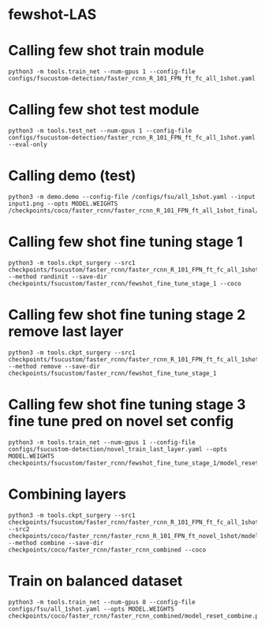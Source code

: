 # fewshot-LAS

# Calling few shot train module
```
python3 -m tools.train_net --num-gpus 1 --config-file configs/fsucustom-detection/faster_rcnn_R_101_FPN_ft_fc_all_1shot.yaml
```

# Calling few shot test module
```
python3 -m tools.test_net --num-gpus 1 --config-file configs/fsucustom-detection/faster_rcnn_R_101_FPN_ft_fc_all_1shot.yaml --eval-only
```
# Calling demo (test)
```
python3 -m demo.demo --config-file /configs/fsu/all_1shot.yaml --input input1.png --opts MODEL.WEIGHTS /checkpoints/coco/faster_rcnn/faster_rcnn_R_101_FPN_ft_all_1shot_final/model_final.pth"
```
# Calling few shot fine tuning stage 1
```
python3 -m tools.ckpt_surgery --src1 checkpoints/fsucustom/faster_rcnn/faster_rcnn_R_101_FPN_ft_fc_all_1shot/model_final.pth --method randinit --save-dir checkpoints/fsucustom/faster_rcnn/fewshot_fine_tune_stage_1 --coco
```
# Calling few shot fine tuning stage 2 remove last layer
```
python3 -m tools.ckpt_surgery --src1 checkpoints/fsucustom/faster_rcnn/faster_rcnn_R_101_FPN_ft_fc_all_1shot/model_final.pth --method remove --save-dir checkpoints/fsucustom/faster_rcnn/fewshot_fine_tune_stage_1 
```
# Calling few shot fine tuning stage 3 fine tune pred on novel set config
```
python3 -m tools.train_net --num-gpus 1 --config-file configs/fsucustom-detection/novel_train_last_layer.yaml --opts MODEL.WEIGHTS checkpoints/fsucustom/faster_rcnn/fewshot_fine_tune_stage_1/model_reset_remove.pth
```
# Combining layers
```
python3 -m tools.ckpt_surgery --src1 checkpoints/fsucustom/faster_rcnn/faster_rcnn_R_101_FPN_ft_fc_all_1shot/model_final.pth --src2 checkpoints/coco/faster_rcnn/faster_rcnn_R_101_FPN_ft_novel_1shot/model_final.pth --method combine --save-dir checkpoints/coco/faster_rcnn/faster_rcnn_combined --coco
```
# Train on balanced dataset
```
python3 -m tools.train_net --num-gpus 8 --config-file configs/fsu/all_1shot.yaml --opts MODEL.WEIGHTS checkpoints/coco/faster_rcnn/faster_rcnn_combined/model_reset_combine.pth
